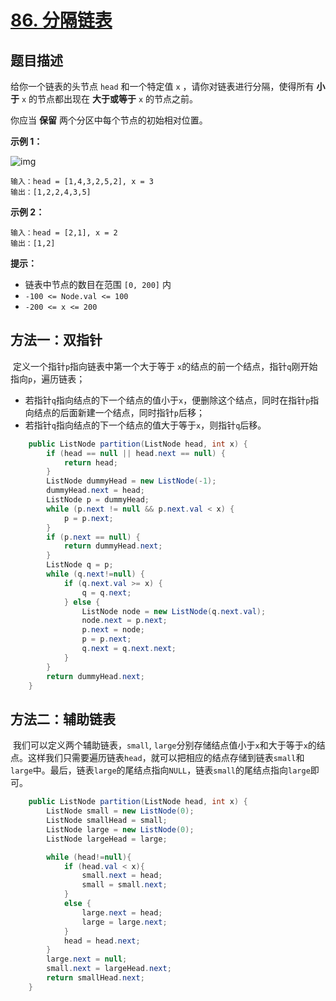 # [86. 分隔链表](https://leetcode-cn.com/problems/partition-list/)

## 题目描述

给你一个链表的头节点 `head` 和一个特定值 `x` ，请你对链表进行分隔，使得所有 **小于** `x` 的节点都出现在 **大于或等于** `x` 的节点之前。

你应当 **保留** 两个分区中每个节点的初始相对位置。

**示例 1：**

![img](https://gitee.com/yun-xiaojie/blog-image/raw/master/img/partition.jpg)

```
输入：head = [1,4,3,2,5,2], x = 3
输出：[1,2,2,4,3,5]
```

**示例 2：**

```
输入：head = [2,1], x = 2
输出：[1,2]
```

**提示：**

- 链表中节点的数目在范围 `[0, 200]` 内
- `-100 <= Node.val <= 100`
- `-200 <= x <= 200`

## 方法一：双指针

​	定义一个指针`p`指向链表中第一个大于等于 `x`的结点的前一个结点，指针`q`刚开始指向`p`，遍历链表；

- 若指针`q`指向结点的下一个结点的值小于`x`，便删除这个结点，同时在指针`p`指向结点的后面新建一个结点，同时指针`p`后移；
- 若指针`q`指向结点的下一个结点的值大于等于`x`，则指针`q`后移。

```java
    public ListNode partition(ListNode head, int x) {
        if (head == null || head.next == null) {
            return head;
        }
        ListNode dummyHead = new ListNode(-1);
        dummyHead.next = head;
        ListNode p = dummyHead;
        while (p.next != null && p.next.val < x) {
            p = p.next;
        }
        if (p.next == null) {
            return dummyHead.next;
        }
        ListNode q = p;
        while (q.next!=null) {
            if (q.next.val >= x) {
                q = q.next;
            } else {
                ListNode node = new ListNode(q.next.val);
                node.next = p.next;
                p.next = node;
                p = p.next;
                q.next = q.next.next;
            }
        }
        return dummyHead.next;
    }
```



## 方法二：辅助链表

​		我们可以定义两个辅助链表，`small`, `large`分别存储结点值小于`x`和大于等于`x`的结点。这样我们只需要遍历链表`head`，就可以把相应的结点存储到链表`small`和`large`中。最后，链表`large`的尾结点指向`NULL`，链表`small`的尾结点指向`large`即可。

```java
    public ListNode partition(ListNode head, int x) {
        ListNode small = new ListNode(0);
        ListNode smallHead = small;
        ListNode large = new ListNode(0);
        ListNode largeHead = large;

        while (head!=null){
            if (head.val < x){
                small.next = head;
                small = small.next;
            }
            else {
                large.next = head;
                large = large.next;
            }
            head = head.next;
        }
        large.next = null;
        small.next = largeHead.next;
        return smallHead.next;
    }
```

